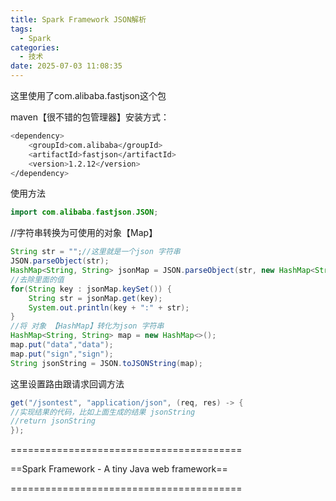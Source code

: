 ```yaml
---
title: Spark Framework JSON解析
tags:
  - Spark
categories:
  - 技术
date: 2025-07-03 11:08:35
---
```


这里使用了com.alibaba.fastjson这个包

maven【很不错的包管理器】安装方式：

```bash
<dependency>
    <groupId>com.alibaba</groupId>
    <artifactId>fastjson</artifactId>
    <version>1.2.12</version>
</dependency>
```

使用方法

```java
import com.alibaba.fastjson.JSON;
```

//字符串转换为可使用的对象【Map】

```java
String str = "";//这里就是一个json 字符串
JSON.parseObject(str);
HashMap<String, String> jsonMap = JSON.parseObject(str, new HashMap<String, String>().getClass());
//去除里面的值
for(String key : jsonMap.keySet()) {
    String str = jsonMap.get(key);
    System.out.println(key + ":" + str);
}
//将 对象 【HashMap】转化为json 字符串
HashMap<String, String> map = new HashMap<>();
map.put("data","data");
map.put("sign","sign");
String jsonString = JSON.toJSONString(map);
```

这里设置路由跟请求回调方法

```java
get("/jsontest", "application/json", (req, res) -> {
//实现结果的代码，比如上面生成的结果 jsonString
//return jsonString
});
```

========================================

==Spark Framework - A tiny Java web framework==

========================================


